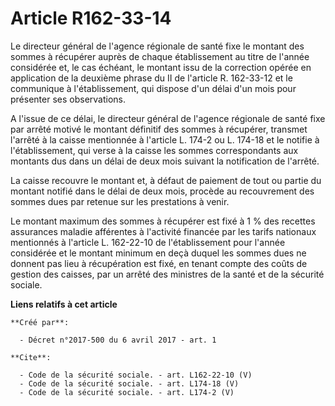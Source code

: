 # Article R162-33-14

Le directeur général de l'agence régionale de santé fixe le montant des sommes à récupérer auprès de chaque établissement au
titre de l'année considérée et, le cas échéant, le montant issu de la correction opérée en application de la deuxième phrase
du II de l'article R. 162-33-12 et le communique à l'établissement, qui dispose d'un délai d'un mois pour présenter ses
observations. 

A l'issue de ce délai, le directeur général de l'agence régionale de santé fixe par arrêté motivé le montant définitif des
sommes à récupérer, transmet l'arrêté à la caisse mentionnée à l'article L. 174-2 ou L. 174-18 et le notifie à
l'établissement, qui verse à la caisse les sommes correspondants aux montants dus dans un délai de deux mois suivant la
notification de l'arrêté. 

La caisse recouvre le montant et, à défaut de paiement de tout ou partie du montant notifié dans le délai de deux mois,
procède au recouvrement des sommes dues par retenue sur les prestations à venir. 

Le montant maximum des sommes à récupérer est fixé à 1 % des recettes assurances maladie afférentes à l'activité financée par
les tarifs nationaux mentionnés à l'article L. 162-22-10 de l'établissement pour l'année considérée et le montant minimum en
deçà duquel les sommes dues ne donnent pas lieu à récupération est fixé, en tenant compte des coûts de gestion des caisses,
par un arrêté des ministres de la santé et de la sécurité sociale.

**Liens relatifs à cet article**

	**Créé par**:

	  - Décret n°2017-500 du 6 avril 2017 - art. 1

	**Cite**:

	  - Code de la sécurité sociale. - art. L162-22-10 (V)
	  - Code de la sécurité sociale. - art. L174-18 (V)
	  - Code de la sécurité sociale. - art. L174-2 (V)
